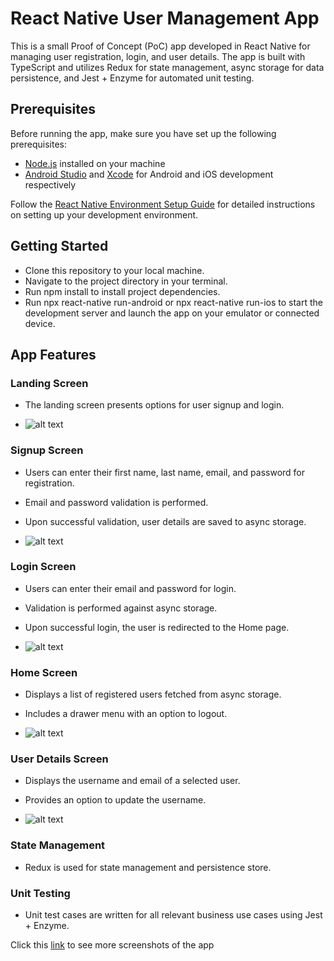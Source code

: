 # React Native User Management App
This is a small Proof of Concept (PoC) app developed in React Native for managing user registration, login, and user details. The app is built with TypeScript and utilizes Redux for state management, async storage for data persistence, and Jest + Enzyme for automated unit testing.

## Prerequisites
Before running the app, make sure you have set up the following prerequisites:

- [Node.js](https://nodejs.org/en) installed on your machine
- [Android Studio](https://developer.android.com/studio) and [Xcode](https://developer.apple.com/xcode/) for Android and iOS development respectively

Follow the [React Native Environment Setup Guide](https://reactnative.dev/docs/environment-setup) for detailed instructions on setting up your development environment.

## Getting Started
- Clone this repository to your local machine.
- Navigate to the project directory in your terminal.
- Run npm install to install project dependencies.
- Run npx react-native run-android or npx react-native run-ios to start the development  server and launch the app on your emulator or connected device.

## App Features

### Landing Screen
- The landing screen presents options for user signup and login.

- ![alt text](<screenshots/landing screen.png>)
### Signup Screen
- Users can enter their first name, last name, email, and password for registration.
- Email and password validation is performed.
- Upon successful validation, user details are saved to async storage.

- ![alt text](<screenshots/signup screen.png>)
### Login Screen
- Users can enter their email and password for login.
- Validation is performed against async storage.
- Upon successful login, the user is redirected to the Home page.

- ![alt text](<screenshots/login screen.png>)
### Home Screen
- Displays a list of registered users fetched from async storage.
- Includes a drawer menu with an option to logout.

- ![alt text](screenshots/Home.png)

### User Details Screen
- Displays the username and email of a selected user.
- Provides an option to update the username.

- ![alt text](<screenshots/Edit Form.png>) 

### State Management
- Redux is used for state management and persistence store.
### Unit Testing
- Unit test cases are written for all relevant business use cases using Jest + Enzyme.

Click this [link](./screenshots/) to see more screenshots of the app